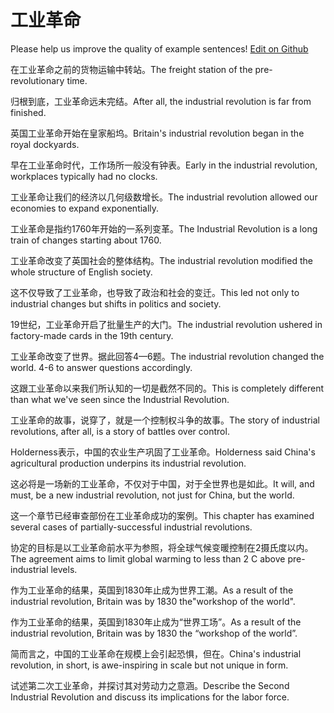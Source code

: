 # 工业革命

Please help us improve the quality of example sentences! [Edit on Github](https://github.com/jiyushe/jiyu-example-sentence-source/blob/main/chinese/gongyegeming.md)

<p><span class="chinese">在工业革命之前的货物运输中转站。</span><span class="english">The freight station of the pre-revolutionary time.</span></p>

<p><span class="chinese">归根到底，工业革命远未完结。</span><span class="english">After all, the industrial revolution is far from finished.</span></p>

<p><span class="chinese">英国工业革命开始在皇家船坞。</span><span class="english">Britain's industrial revolution began in the royal dockyards.</span></p>

<p><span class="chinese">早在工业革命时代，工作场所一般没有钟表。</span><span class="english">Early in the industrial revolution, workplaces typically had no clocks.</span></p>

<p><span class="chinese">工业革命让我们的经济以几何级数增长。</span><span class="english">The industrial revolution allowed our economies to expand exponentially.</span></p>

<p><span class="chinese">工业革命是指约1760年开始的一系列变革。</span><span class="english">The Industrial Revolution is a long train of changes starting about 1760.</span></p>

<p><span class="chinese">工业革命改变了英国社会的整体结构。</span><span class="english">The industrial revolution modified the whole structure of English society.</span></p>

<p><span class="chinese">这不仅导致了工业革命，也导致了政治和社会的变迁。</span><span class="english">This led not only to industrial changes but shifts in politics and society.</span></p>

<p><span class="chinese">19世纪，工业革命开启了批量生产的大门。</span><span class="english">The industrial revolution ushered in factory-made cards in the 19th century.</span></p>

<p><span class="chinese">工业革命改变了世界。据此回答4—6题。</span><span class="english">The industrial revolution changed the world. 4-6 to answer questions accordingly.</span></p>

<p><span class="chinese">这跟工业革命以来我们所认知的一切是截然不同的。</span><span class="english">This is completely different than what we've seen since the Industrial Revolution.</span></p>

<p><span class="chinese">工业革命的故事，说穿了，就是一个控制权斗争的故事。</span><span class="english">The story of industrial revolutions, after all, is a story of battles over control.</span></p>

<p><span class="chinese">Holderness表示，中国的农业生产巩固了工业革命。</span><span class="english">Holderness said China's agricultural production underpins its industrial revolution.</span></p>

<p><span class="chinese">这必将是一场新的工业革命，不仅对于中国，对于全世界也是如此。</span><span class="english">It will, and must, be a new industrial revolution, not just for China, but the world.</span></p>

<p><span class="chinese">这一个章节已经审查部份在工业革命成功的案例。</span><span class="english">This chapter has examined several cases of partially-successful industrial revolutions.</span></p>

<p><span class="chinese">协定的目标是以工业革命前水平为参照，将全球气候变暖控制在2摄氏度以内。</span><span class="english">The agreement aims to limit global warming to less than 2 C above pre-industrial levels.</span></p>

<p><span class="chinese">作为工业革命的结果，英国到1830年止成为世界工潮。</span><span class="english">As a result of the industrial revolution, Britain was by 1830 the"workshop of the world".</span></p>

<p><span class="chinese">作为工业革命的结果，英国到1830年止成为“世界工场”。</span><span class="english">As a result of the industrial revolution, Britain was by 1830 the “workshop of the world”.</span></p>

<p><span class="chinese">简而言之，中国的工业革命在规模上会引起恐惧，但在。</span><span class="english">China's industrial revolution, in short, is awe-inspiring in scale but not unique in form.</span></p>

<p><span class="chinese">试述第二次工业革命，并探讨其对劳动力之意涵。</span><span class="english">Describe the Second Industrial Revolution and discuss its implications for the labor force.</span></p>

